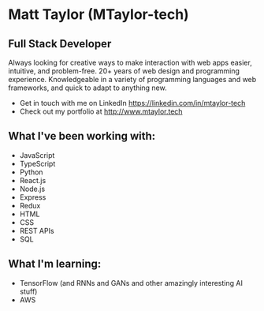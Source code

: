# Matt Taylor (MTaylor-tech)
## Full Stack Developer

Always looking for creative ways to make interaction with web apps easier, intuitive, and problem-free. 20+ years of web design and programming experience. Knowledgeable in a variety of programming languages and web frameworks, and quick to adapt to anything new.

- Get in touch with me on LinkedIn <https://linkedin.com/in/mtaylor-tech>
- Check out my portfolio at <http://www.mtaylor.tech>

## What I've been working with:
- JavaScript
- TypeScript
- Python
- React.js
- Node.js
- Express
- Redux
- HTML
- CSS
- REST APIs
- SQL

## What I'm learning:
- TensorFlow (and RNNs and GANs and other amazingly interesting AI stuff)
- AWS

